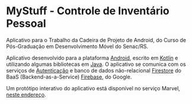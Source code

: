 # MyStuff - Controle de Inventário Pessoal

Aplicativo para o Trabalho da Cadeira de Projeto de Android, do Curso de Pós-Graduação em Desenvolvimento Móvel do Senac/RS.

Aplicativo desenvolvido para a plataforma [Android](https://www.android.com/intl/pt-BR_br/), escrito em [Kotlin](https://kotlinlang.org/) e utilizando algumas bibliotecas em [Java](https://www.java.com/pt-BR/). O aplicativo se comunica com os serviços de [Autenticação](https://firebase.google.com/products/auth) e banco de dados não-relacional [Firestore](https://firebase.google.com/products/firestore) do BaaS (Backend-as-a-Service) [Firebase](https://firebase.google.com/), do Google.

Um protótipo interativo do aplicativo está disponível no serviço Marvel, [neste endereço](https://marvelapp.com/prototype/88agcdf).
